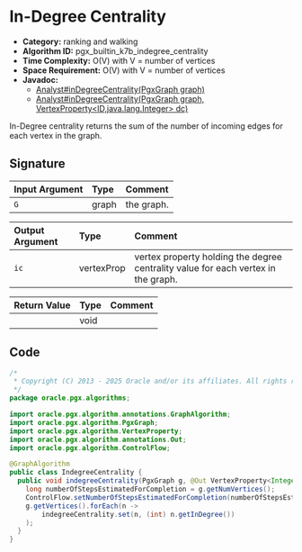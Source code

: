 # In-Degree Centrality

- **Category:** ranking and walking
- **Algorithm ID:** pgx_builtin_k7b_indegree_centrality
- **Time Complexity:** O(V) with V = number of vertices
- **Space Requirement:** O(V) with V = number of vertices
- **Javadoc:**
  - [Analyst#inDegreeCentrality(PgxGraph graph)](https://docs.oracle.com/en/database/oracle/property-graph/25.1/spgjv/oracle/pgx/api/Analyst.html#inDegreeCentrality_oracle_pgx_api_PgxGraph_)
  - [Analyst#inDegreeCentrality(PgxGraph graph, VertexProperty<ID,java.lang.Integer> dc)](https://docs.oracle.com/en/database/oracle/property-graph/25.1/spgjv/oracle/pgx/api/Analyst.html#inDegreeCentrality_oracle_pgx_api_PgxGraph_oracle_pgx_api_VertexProperty_)

In-Degree centrality returns the sum of the number of incoming edges for each vertex in the graph.

## Signature

| Input Argument | Type | Comment |
| :--- | :--- | :--- |
| `G` | graph | the graph. |

| Output Argument | Type | Comment |
| :--- | :--- | :--- |
| `ic` | vertexProp<int> | vertex property holding the degree centrality value for each vertex in the graph. |

| Return Value | Type | Comment |
| :--- | :--- | :--- |
| | void |  |

## Code

```java
/*
 * Copyright (C) 2013 - 2025 Oracle and/or its affiliates. All rights reserved.
 */
package oracle.pgx.algorithms;

import oracle.pgx.algorithm.annotations.GraphAlgorithm;
import oracle.pgx.algorithm.PgxGraph;
import oracle.pgx.algorithm.VertexProperty;
import oracle.pgx.algorithm.annotations.Out;
import oracle.pgx.algorithm.ControlFlow;

@GraphAlgorithm
public class IndegreeCentrality {
  public void indegreeCentrality(PgxGraph g, @Out VertexProperty<Integer> indegreeCentrality) {
    long numberOfStepsEstimatedForCompletion = g.getNumVertices();
    ControlFlow.setNumberOfStepsEstimatedForCompletion(numberOfStepsEstimatedForCompletion);
    g.getVertices().forEach(n ->
        indegreeCentrality.set(n, (int) n.getInDegree())
    );
  }
}
```
